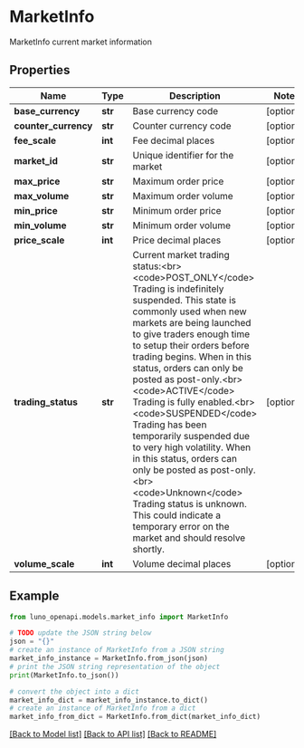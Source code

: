# MarketInfo

MarketInfo current market information

## Properties

Name | Type | Description | Notes
------------ | ------------- | ------------- | -------------
**base_currency** | **str** | Base currency code | [optional] 
**counter_currency** | **str** | Counter currency code | [optional] 
**fee_scale** | **int** | Fee decimal places | [optional] 
**market_id** | **str** | Unique identifier for the market | [optional] 
**max_price** | **str** | Maximum order price | [optional] 
**max_volume** | **str** | Maximum order volume | [optional] 
**min_price** | **str** | Minimum order price | [optional] 
**min_volume** | **str** | Minimum order volume | [optional] 
**price_scale** | **int** | Price decimal places | [optional] 
**trading_status** | **str** | Current market trading status:&lt;br&gt; &lt;code&gt;POST_ONLY&lt;/code&gt; Trading is indefinitely suspended. This state is commonly used when new markets are being launched to give traders enough time to setup their orders before trading begins. When in this status, orders can only be posted as post-only.&lt;br&gt; &lt;code&gt;ACTIVE&lt;/code&gt; Trading is fully enabled.&lt;br&gt; &lt;code&gt;SUSPENDED&lt;/code&gt; Trading has been temporarily suspended due to very high volatility. When in this status, orders can only be posted as post-only.&lt;br&gt; &lt;code&gt;Unknown&lt;/code&gt; Trading status is unknown. This could indicate a temporary error on the market and should resolve shortly. | [optional] 
**volume_scale** | **int** | Volume decimal places | [optional] 

## Example

```python
from luno_openapi.models.market_info import MarketInfo

# TODO update the JSON string below
json = "{}"
# create an instance of MarketInfo from a JSON string
market_info_instance = MarketInfo.from_json(json)
# print the JSON string representation of the object
print(MarketInfo.to_json())

# convert the object into a dict
market_info_dict = market_info_instance.to_dict()
# create an instance of MarketInfo from a dict
market_info_from_dict = MarketInfo.from_dict(market_info_dict)
```
[[Back to Model list]](../README.md#documentation-for-models) [[Back to API list]](../README.md#documentation-for-api-endpoints) [[Back to README]](../README.md)


